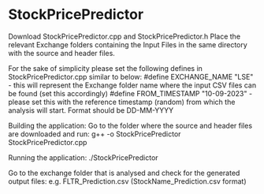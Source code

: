 # StockPricePredictor
Download StockPricePredictor.cpp and StockPricePredictor.h
Place the relevant Exchange folders containing the Input Files in the same directory with the source and header files.

For the sake of simplicity please set the following defines in StockPricePredictor.cpp similar to below:
  #define EXCHANGE_NAME "LSE" - this will represent the Exchange folder name where the input CSV files can be found (set this accordingly)
  #define FROM_TIMESTAMP "10-09-2023" - please set this with the reference timestamp (random) from which the analysis will start. Format should be DD-MM-YYYY

Building the application:
Go to the folder where the source and header files are downloaded and run:
g++ -o StockPricePredictor StockPricePredictor.cpp

Running the application:
./StockPricePredictor

Go to the exchange folder that is analysed and check for the generated output files:
e.g. FLTR_Prediction.csv (StockName_Prediction.csv format)
